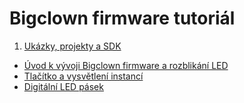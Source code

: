 # Bigclown firmware tutoriál

1. [Ukázky, projekty a SDK](examples-projects.md)
* [Úvod k vývoji Bigclown firmware a rozblikání LED](uvod-a-led.md)
* [Tlačítko a vysvětlení instancí](tlacitko-a-instance.md)
* [Digitální LED pásek](akcelerometr-a-led-pasek.md)
